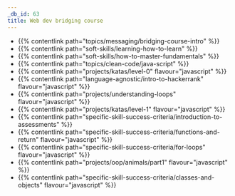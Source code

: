 ```yaml
---
_db_id: 63
title: Web dev bridging course
---
```


- {{% contentlink path="topics/messaging/bridging-course-intro" %}}
- {{% contentlink path="soft-skills/learning-how-to-learn" %}}
- {{% contentlink path="soft-skills/how-to-master-fundamentals" %}}
- {{% contentlink path="topics/clean-code/java-script" %}}
- {{% contentlink path="projects/katas/level-0" flavour="javascript" %}}
- {{% contentlink path="language-agnostic/intro-to-hackerrank" flavour="javascript" %}}
- {{% contentlink path="projects/understanding-loops" flavour="javascript" %}}
- {{% contentlink path="projects/katas/level-1" flavour="javascript" %}}
- {{% contentlink path="specific-skill-success-criteria/introduction-to-assessments" %}}
- {{% contentlink path="specific-skill-success-criteria/functions-and-return" flavour="javascript" %}}
- {{% contentlink path="specific-skill-success-criteria/for-loops" flavour="javascript" %}}
- {{% contentlink path="projects/oop/animals/part1"  flavour="javascript" %}}
- {{% contentlink path="specific-skill-success-criteria/classes-and-objects" flavour="javascript" %}}
